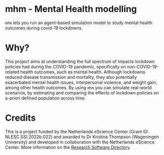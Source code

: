 # mhm - Mental Health modelling
`mhm` lets you run an agent-based simulation model to study mental health outcomes during covid-19 lockdowns. 

# Why?
This project aims at understanding the full spectrum of impacts lockdown policies had during the COVID-19 pandemic, specifically on non-COVID-19-related health outcomes, such as mental health. Although lockdowns reduced disease transmission and mortality, they also potentially exacerbated mental health issues, interpersonal violence, and weight gain, among other health outcomes. By using `mhm` you can simulate real-world scenarios, by estimating and comparing the effects of lockdown policies on a-priori defined population across time.


# Credits
This is a project funded by the Netherlands eScience Center (Grant ID: NLESC.SSI.2022b.022) and awarded to Dr Kristina Thompson (Wageningen University) and developed in collaboration with the Netherlands eScience Center. More information on the [Research Software Directory](https://research-software-directory.org/projects/covid-19-mitigation-policies).
